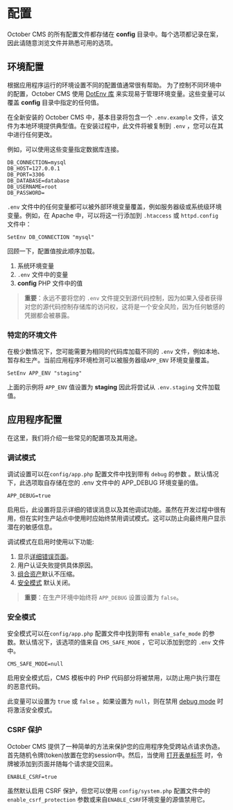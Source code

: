 # 配置

October CMS 的所有配置文件都存储在 **config** 目录中。每个选项都记录在案，因此请随意浏览文件并熟悉可用的选项。

<a id="oc-environment-configuration"></a>
## 环境配置

根据应用程序运行的环境设置不同的配置值通常很有帮助。 为了控制不同环境中的配置，October CMS 使用 [DotEnv 库](https://github.com/vlucas/phpdotenv) 来实现易于管理环境变量。这些变量可以覆盖 **config** 目录中指定的任何值。

在全新安装的 October CMS 中，基本目录将包含一个 `.env.example` 文件，该文件为本地环境提供典型值。在安装过程中，此文件将被复制到 `.env` ，您可以在其中进行任何更改。

例如，可以使用这些变量指定数据库连接。

    DB_CONNECTION=mysql
    DB_HOST=127.0.0.1
    DB_PORT=3306
    DB_DATABASE=database
    DB_USERNAME=root
    DB_PASSWORD=

`.env` 文件中的任何变量都可以被外部环境变量覆盖，例如服务器级或系统级环境变量。例如，在 Apache 中，可以将这一行添加到 `.htaccess` 或 `httpd.config` 文件中：

    SetEnv DB_CONNECTION "mysql"

回顾一下，配置值按此顺序加载。

1. 系统环境变量
1. `.env` 文件中的变量
1. **config** PHP 文件中的值

> **重要**：永远不要将您的 `.env` 文件提交到源代码控制，因为如果入侵者获得对您的源代码控制存储库的访问权，这将是一个安全风险，因为任何敏感的凭据都会被暴露。

### 特定的环境文件

在极少数情况下，您可能需要为相同的代码库加载不同的 `.env` 文件，例如本地、暂存和生产。当前应用程序环境检测可以被服务器级`APP_ENV` 环境变量覆盖。

    SetEnv APP_ENV "staging"

上面的示例将 `APP_ENV` 值设置为 **staging** 因此将尝试从 `.env.staging` 文件加载值。

## 应用程序配置

在这里，我们将介绍一些常见的配置项及其用途。

<a id="oc-debug-mode"></a>
### 调试模式

调试设置可以在`config/app.php` 配置文件中找到带有 `debug` 的参数 。默认情况下，此选项取自存储在您的 .env 文件中的 APP_DEBUG 环境变量的值。

    APP_DEBUG=true

启用后，此设置将显示详细的错误消息以及其他调试功能。虽然在开发过程中很有用，但在实时生产站点中使用时应始终禁用调试模式。这可以防止向最终用户显示潜在的敏感信息。

调试模式在启用时使用以下功能:

1. 显示[详细错误页面](../cms/pages.md#oc-error-page)。
1. 用户认证失败提供具体原因。
1. [组合资产](../markup/filter-theme.md)默认不压缩。
1. [安全模式](#oc-safe-mode) 默认关闭。

> **重要**：在生产环境中始终将 `APP_DEBUG` 设置设置为 `false`。

<a id="oc-safe-mode"></a>
### 安全模式

安全模式可以在`config/app.php` 配置文件中找到带有 `enable_safe_mode` 的参数。默认情况下，该选项的值来自 `CMS_SAFE_MODE` ，它可以添加到您的 `.env` 文件中。

    CMS_SAFE_MODE=null

启用安全模式后，CMS 模板中的 PHP 代码部分将被禁用，以防止用户执行潜在的恶意代码。

此变量可以设置为 `true` 或 `false` 。如果设置为 `null`，则在禁用 [debug mode](#oc-debug-mode) 时将激活安全模式。

<a id="oc-csrf-protection"></a>
### CSRF 保护

October CMS 提供了一种简单的方法来保护您的应用程序免受跨站点请求伪造。首先随机令牌(token)放置在您的session中。然后，当使用 [打开表单标签](../services/html.md#oc-form-tokens) 时，令牌被添加到页面并随每个请求提交回来。

    ENABLE_CSRF=true

虽然默认启用 CSRF 保护，但您可以使用 `config/system.php` 配置文件中的 `enable_csrf_protection` 参数或来自`ENABLE_CSRF`环境变量的源值禁用它。